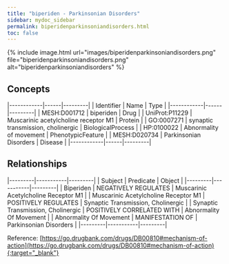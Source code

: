 ```yaml
---
title: "biperiden - Parkinsonian Disorders"
sidebar: mydoc_sidebar
permalink: biperidenparkinsoniandisorders.html
toc: false 
---
```


{% include image.html url="images/biperidenparkinsoniandisorders.png" file="biperidenparkinsoniandisorders.png" alt="biperidenparkinsoniandisorders" %}

## Concepts

|------------|------|---------|
| Identifier | Name | Type    |
|------------|------|---------|
| MESH:D001712 | biperiden | Drug |
| UniProt:P11229 | Muscarinic acetylcholine receptor M1 | Protein |
| GO:0007271 | synaptic transmission, cholinergic | BiologicalProcess |
| HP:0100022 | Abnormality of movement | PhenotypicFeature |
| MESH:D020734 | Parkinsonian Disorders | Disease |
|------------|------|---------|

## Relationships

|---------|-----------|---------|
| Subject | Predicate | Object  |
|---------|-----------|---------|
| Biperiden | NEGATIVELY REGULATES | Muscarinic Acetylcholine Receptor M1 |
| Muscarinic Acetylcholine Receptor M1 | POSITIVELY REGULATES | Synaptic Transmission, Cholinergic |
| Synaptic Transmission, Cholinergic | POSITIVELY CORRELATED WITH | Abnormality Of Movement |
| Abnormality Of Movement | MANIFESTATION OF | Parkinsonian Disorders |
|---------|-----------|---------|

Reference: [https://go.drugbank.com/drugs/DB00810#mechanism-of-action](https://go.drugbank.com/drugs/DB00810#mechanism-of-action){:target="_blank"}